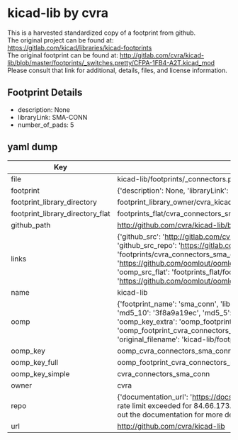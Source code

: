 # kicad-lib by cvra  
This is a harvested standardized copy of a footprint from github.  
The original project can be found at:  
https://gitlab.com/kicad/libraries/kicad-footprints  
The original footprint can be found at:
http://gitlab.com/cvra/kicad-lib/blob/master/footprints/_switches.pretty/CFPA-1FB4-A2T.kicad_mod
Please consult that link for additional, details, files, and license information.  
## Footprint Details
* description: None  
* libraryLink: SMA-CONN  
* number_of_pads: 5  
## yaml dump  
| Key | Value |  
| --- | --- |  
| file | kicad-lib/footprints/_connectors.pretty/SMA-CONN.kicad_mod |  
| footprint | {'description': None, 'libraryLink': 'SMA-CONN', 'number_of_pads': 5} |  
| footprint_library_directory | footprint_library_owner/cvra_kicad-lib |  
| footprint_library_directory_flat | footprints_flat/cvra_connectors_sma_conn/working |  
| github_path | http://github.com/cvra/kicad-lib/blob/master/footprints/_connectors.pretty/SMA-CONN.kicad_mod |  
| links | {'github_src': 'http://gitlab.com/cvra/kicad-lib/blob/master/footprints/_switches.pretty/CFPA-1FB4-A2T.kicad_mod', 'github_src_repo': 'https://gitlab.com/kicad/libraries/kicad-footprints', 'oomp_bot': 'footprints/cvra_connectors_sma_conn/working', 'oomp_bot_github': 'https://github.com/oomlout/oomlout_oomp_footprint_bot/tree/main/footprints/cvra_connectors_sma_conn/working', 'oomp_src_flat': 'footprints_flat/footprints_flat/cvra_connectors_sma_conn/working', 'oomp_src_flat_github': 'https://github.com/oomlout/oomlout_oomp_footprint_src/tree/main/footprints_flat/cvra_connectors_sma_conn/working'} |  
| name | kicad-lib |  
| oomp | {'footprint_name': 'sma_conn', 'library_name': '_connectors', 'md5': '3f8a9a19ecc2a832e4329955157ee988', 'md5_10': '3f8a9a19ec', 'md5_5': '3f8a9', 'md5_6': '3f8a9a', 'oomp_key': 'oomp_cvra_connectors_sma_conn', 'oomp_key_extra': 'oomp_footprint_cvra_connectors_sma_conn', 'oomp_key_full': 'oomp_footprint_cvra_connectors_sma_conn_3f8a9a', 'oomp_key_simple': 'cvra_connectors_sma_conn', 'original_filename': 'kicad-lib/footprints/_connectors.pretty/SMA-CONN.kicad_mod', 'owner_name': 'cvra'} |  
| oomp_key | oomp_cvra_connectors_sma_conn |  
| oomp_key_full | oomp_footprint_cvra_connectors_sma_conn |  
| oomp_key_simple | cvra_connectors_sma_conn |  
| owner | cvra |  
| repo | {'documentation_url': 'https://docs.github.com/rest/overview/resources-in-the-rest-api#rate-limiting', 'message': "API rate limit exceeded for 84.66.173.59. (But here's the good news: Authenticated requests get a higher rate limit. Check out the documentation for more details.)"} |  
| url | http://github.com/cvra/kicad-lib |  

